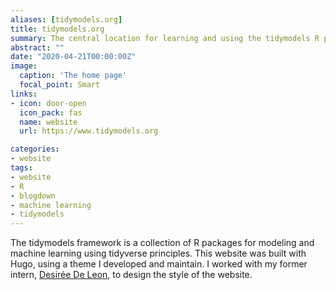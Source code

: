 ```yaml
---
aliases: [tidymodels.org]
title: tidymodels.org 
summary: The central location for learning and using the tidymodels R packages
abstract: ""
date: "2020-04-21T00:00:00Z"
image:
  caption: 'The home page'
  focal_point: Smart
links:
- icon: door-open
  icon_pack: fas
  name: website
  url: https://www.tidymodels.org

categories:
- website
tags:
- website
- R
- blogdown
- machine learning
- tidymodels
---
```


The tidymodels framework is a collection of R packages for modeling and machine learning using tidyverse principles. This website was built with Hugo, using a theme I developed and maintain. I worked with my former intern, [Desirée De Leon](https://desiree.rbind.io), to design the style of the website.